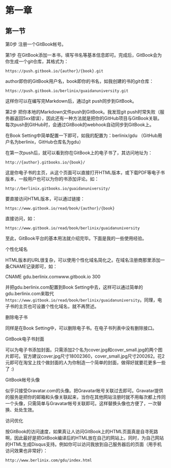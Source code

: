 # 第一章

## 第一节

第0步 注册一个GitBook帐号。

第1步 在GitBook添加一本书，填写书名等基本信息即可。完成后，GitBook会为你生成一个git仓库，其格式为：

`https://push.gitbook.io/{author}/{book}.git`

author即你的GitBook用户名，book即你的书名，如我创建的书的git仓库：

`https://push.gitbook.io/berlinix/guaidanuniversity.git`

这样你可以在编写完Markdown后，通过git push同步到GitBook。

第2步 把你本地的Markdown文件push到GitBook。我发现git push时常失败（服务器返回5xx错误），因此还有一种方法就是把你的GitHub项目与GitBook关联。每次push到GitHub时，会通过GitBook的webhook自动同步到GitBook上。

在Book Setting中简单配置一下即可，如我的配置为：berlinix/gdu （GitHub用户名为berlinix，GitHub仓库名为gdu）

在第一次push后，就可以看到你在GitBook上的电子书了，其访问地址为：

`http://{author}.gitbooks.io/{book}/`

这是你电子书的主页，从这个页面可以直接打开HTML版本，或下载PDF等电子书版本，一般用户也可以为你的书添加评论。如：

`http://berlinix.gitbooks.io/guaidanuniversity/`

要直接访问HTML版本，可以通过链接：

`https://www.gitbook.io/read/book/{author}/{book}`

直接访问，如：

`https://www.gitbook.io/read/book/berlinix/guaidanuniversity`

至此，GitBook平台的基本用法就介绍完毕。下面是我的一些使用经验。

个性化域名

HTML版本的URL很复杂，可以使用个性化域名简化之。在域名注册商那里添加一条CNAME记录即可，如：

CNAME gdu.berlinix.comwww.gitbook.io 300

并把gdu.berlinix.com配置到Book Setting中去，这样可以通过简单的gdu.berlinix.com来取代`https://www.gitbook.io/read/book/berlinix/guaidanuniversity`。同理，电子书的主页也可设置个性化域名，就不再赘述。

删除电子书

同样是在Book Setting中，可以删除电子书。在电子书列表中没有删除接口。

GitBook电子书封面

可以为电子书添加封面。只需添加2个名为cover.jpg和cover_small.jpg的两个图片即可。官方建议cover.jpg尺寸18002360，cover_small.jpg尺寸200262。花2元即可在淘宝上找个做封面的人为你制造一个简单的封面，做得好就要花更多一些了 :)

GitBook帐号头像

似乎只接受Gravatar.com的头像。把Gravatar帐号关联过去即可。Gravatar提供的服务是把你的邮箱和头像关联起来，当你在其他网站注册时就不用每次都上传同一个头像，只需简单与Gravatar帐号关联即可。这样替换头像也方便了，一次替换、处处生效。

访问优化

按GitBook的访问速度，如果真让人访问GitBook上的HTML页面真是自寻死路啊，因此最好是把GitBook编译后的HTML放在自己的网站上。同时，为自己网站的HTML生成Disqus支持。例如你可以访问我放到自己服务器后的页面（用手机访问效果也非常好）：

`http://www.berlinix.com/gdu/index.html`